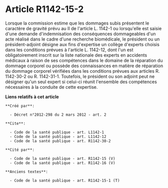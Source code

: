 # Article R1142-15-2

Lorsque la commission estime que les dommages subis présentent le caractère de gravité prévu au II de l'article L. 1142-1 ou
lorsqu'elle est saisie d'une demande d'indemnisation des conséquences dommageables d'un acte réalisé dans le cadre d'une
recherche biomédicale, le président ou un président-adjoint désigne aux fins d'expertise un collège d'experts choisis dans
les conditions prévues à l'article L. 1142-12, dont l'un est obligatoirement inscrit sur la liste nationale des experts en
accidents médicaux à raison de ses compétences dans le domaine de la réparation du dommage corporel ou possède des
connaissances en matière de réparation du dommage corporel vérifiées dans les conditions prévues aux articles R. 1142-30-2 ou
R. 1142-31-1. Toutefois, le président ou son adjoint peut ne désigner qu'un seul expert si celui-ci réunit l'ensemble des
compétences nécessaires à la conduite de cette expertise.

**Liens relatifs à cet article**

	**Créé par**:

	  - Décret n°2012-298 du 2 mars 2012 - art. 2

	**Cite**:

	  - Code de la santé publique - art. L1142-1
	  - Code de la santé publique - art. L1142-12
	  - Code de la santé publique - art. R1142-30-2

	**Cité par**:

	  - Code de la santé publique - art. R1142-15 (V)
	  - Code de la santé publique - art. R1142-16 (V)

	**Anciens textes**:

	  - Code de la santé publique - art. R1142-15-1 (T)
